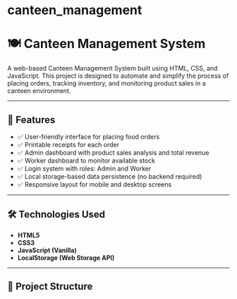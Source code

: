 # canteen_management
# 🍽️ Canteen Management System

A web-based Canteen Management System built using HTML, CSS, and JavaScript. This project is designed to automate and simplify the process of placing orders, tracking inventory, and monitoring product sales in a canteen environment.

---

## 📌 Features

- ✅ User-friendly interface for placing food orders
- ✅ Printable receipts for each order
- ✅ Admin dashboard with product sales analysis and total revenue
- ✅ Worker dashboard to monitor available stock
- ✅ Login system with roles: Admin and Worker
- ✅ Local storage-based data persistence (no backend required)
- ✅ Responsive layout for mobile and desktop screens

---

## 🛠️ Technologies Used

- **HTML5**
- **CSS3**
- **JavaScript (Vanilla)**
- **LocalStorage (Web Storage API)**

---

## 📂 Project Structure

